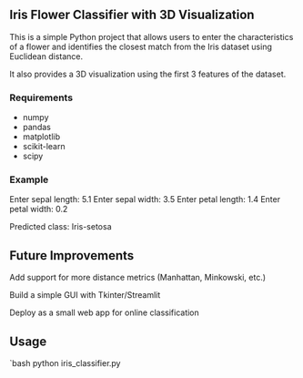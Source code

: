 ## Iris Flower Classifier with 3D Visualization 

This is a simple Python project that allows users to enter the characteristics of a flower and identifies the closest match from the Iris dataset using Euclidean distance.

It also provides a 3D visualization using the first 3 features of the dataset.

###  Requirements

- numpy
- pandas
- matplotlib
- scikit-learn
- scipy

### Example
Enter sepal length: 5.1
Enter sepal width: 3.5
Enter petal length: 1.4
Enter petal width: 0.2

Predicted class: Iris-setosa

## Future Improvements

Add support for more distance metrics (Manhattan, Minkowski, etc.)

Build a simple GUI with Tkinter/Streamlit

Deploy as a small web app for online classification

##  Usage

`bash
python iris_classifier.py
